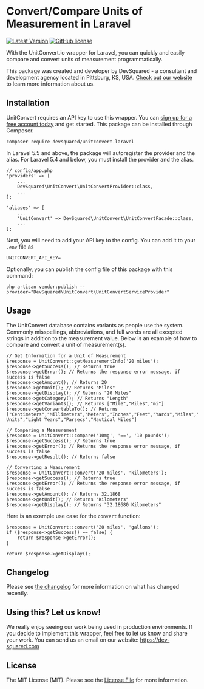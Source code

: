 # Convert/Compare Units of Measurement in Laravel

[![Latest Version](https://img.shields.io/github/release/Dev-Squared/unitconvert-laravel.svg)](https://github.com/Dev-Squared/unitconvert-laravel/releases)
[![GitHub license](https://img.shields.io/github/license/Dev-Squared/unitconvert-laravel.svg)](https://github.com/Dev-Squared/unitconvert-laravel/blob/master/LICENSE.md)


With the UnitConvert.io wrapper for Laravel, you can quickly and easily compare and convert units of measurement programmatically.

This package was created and developer by DevSquared - a consultant and development agency located in Pittsburg, KS, USA. [Check out our website](https://dev-squared.com/) to learn more information about us.

## Installation
UnitConvert requires an API key to use this wrapper. You can [sign up for a free account today](https://unitconvert.io) and get started.
This package can be installed through Composer.

`composer require devsquared/unitconvert-laravel`

In Laravel 5.5 and above, the package will autoregister the provider and the alias. For Laravel 5.4 and below, you must install the provider and the alias.

```
// config/app.php
'providers' => [
    ...
    DevSquared\UnitConvert\UnitConvertProvider::class,
    ...
];

'aliases' => [
    ...
    'UnitConvert' => DevSquared\UnitConvert\UnitConvertFacade::class,
    ...
];
```
Next, you will need to add your API key to the config. You can add it to your `.env` file as 

`UNITCONVERT_API_KEY=`

Optionally, you can publish the config file of this package with this command:

`php artisan vendor:publish --provider="DevSquared\UnitConvert\UnitConvertServiceProvider"`

## Usage

The UnitConvert database contains variants as people use the system. Commonly misspellings, abbreviations, and full words are all excepted strings in addition to the measurement value.
Below is an example of how to compare and convert a unit of measurement(s).

```$xslt
// Get Information for a Unit of Measurement
$response = UnitConvert::getMeasurementInfo('20 miles');
$response->getSuccess(); // Returns true
$response->getError(); // Returns the response error message, if success is false
$response->getAmount(); // Returns 20
$response->getUnit(); // Returns "Miles"
$response->getDisplay(); // Returns "20 Miles"
$response->getCategory(); // Returns "Length"
$response->getVariants(); // Returns ["Mile","Miles","mi"]
$response->getConvertableTo(); // Returns ["Centimeters","Millimeters","Meters","Inches","Feet","Yards","Miles","Decimeters","Kilometers","Astronomical Units","Light Years","Parsecs","Nautical Miles"]

// Comparing a Measurement
$response = UnitConvert::compare('10mg', '==', '10 pounds');
$response->getSuccess(); // Returns true
$response->getError(); // Returns the response error message, if success is false
$response->getResult(); // Returns false

// Converting a Measurement
$response = UnitConvert::convert('20 miles', 'kilometers');
$response->getSuccess(); // Returns true
$response->getError(); // Returns the response error message, if success is false
$response->getAmount(); // Returns 32.1868
$response->getUnit(); // Returns "Kilometers"
$response->getDisplay(); // Returns "32.18680 Kilometers"
```

Here is an example use case for the `convert` function:

```
$response = UnitConvert::convert('20 miles', 'gallons');
if ($response->getSuccess() == false) {
    return $response->getError();
}

return $response->getDisplay();
```

## Changelog

Please see [the changelog]() for more information on what has changed recently.

## Using this? Let us know!

We really enjoy seeing our work being used in production environments. If you decide to implement this wrapper, feel free to let us know and share your work. You can send us an email on our website: https://dev-squared.com

## License

The MIT License (MIT). Please see the [License File](LICENSE.md) for more information.
